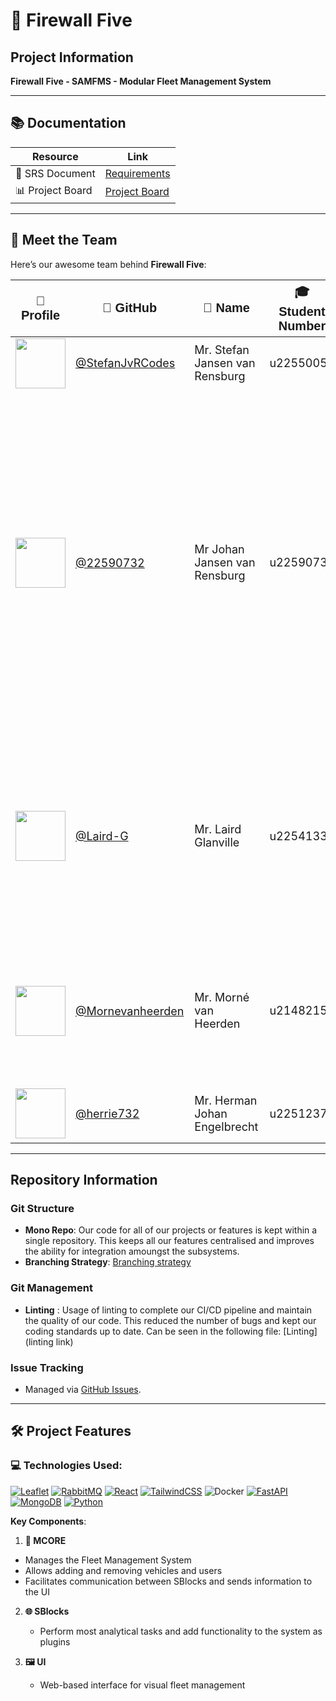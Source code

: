 # 🚀 Firewall Five

## Project Information
**Firewall Five - SAMFMS - Modular Fleet Management System**  

---

## 📚 Documentation  
| Resource | Link |
|----------|------|
| 📄 SRS Document | [Requirements](https://docs.google.com/document/d/1En1Mck7JwaSdKjgyvRhmX5pXqHhVSUlhZhp7XU-f_K4/edit?tab=t.0) |
| 📊 Project Board | [Project Board]([link-to-project-board](https://github.com/orgs/COS301-SE-2025/projects/208))

---

## 👥 Meet the Team 
Here’s our awesome team behind **Firewall Five**:

<table>
  <thead>
    <tr>
      <th style="font-size: 20px; font-family: 'Verdana', sans-serif;">📸 Profile</th>
      <th style="font-size: 20px; font-family: 'Verdana', sans-serif;">👾 GitHub</th>
      <th style="font-size: 20px; font-family: 'Verdana', sans-serif;">🧑 Name</th>
      <th style="font-size: 20px; font-family: 'Verdana', sans-serif;">🎓 Student Number</th>
        <th style="font-size: 20px; font-family: 'Verdana', sans-serif;">🧑‍💻LinkedIn</th>
      <th style="font-size: 20px; font-family: 'Verdana', sans-serif;">📄Description</th>

  </tr>
  </thead>
  <tbody>
    <tr>
      <td><img src="https://github.com/StefanJvRCodes.png" width="80"></td>
      <td><a href="https://github.com/StefanJvRCodes" style="font-size: 18px;">@StefanJvRCodes</a></td>
      <td style="font-size: 18px;">Mr. Stefan Jansen van Rensburg</td>
      <td style="font-size: 18px;">u22550055</td>
      <td><a href="https://linkedin.com/in/stefan-JvR" style="font-size: 18px;">@Stefan Jansen van Rensburg</a></td>
      <td style="font-size: 18px;"><strong>Team lead/ Project manager.</strong</td>
    </tr>
    <tr>
      <td><img src="https://github.com/22590732.png" width="80"></td>
      <td><a href="https://github.com/22590732" style="font-size: 18px;">@22590732</a></td>
      <td style="font-size: 18px;">Mr Johan Jansen van Rensburg</td>
      <td style="font-size: 18px;">u22590732</td>
      <td><a href="https://www.linkedin.com/in/nicolaas-jansen-van-rensburg-202629363/" style="font-size: 18px;">@Johan Jansen van Rensburg</a></td>
      <td style="font-size: 18px;">
        <strong>UI Engineer, Designer, Services Engineer.</strong>
        Responsible for designing and implementing the user interface, ensuring a seamless and intuitive user experience. Contributed to the visual design, frontend architecture, and integration of backend services for the SAMFMS platform.
      </td>
    </tr>
    <tr>
      <td><img src="https://github.com/Laird-G.png" width="80"></td>
      <td><a href="https://github.com/Laird-G" style="font-size: 18px;">@Laird-G</a></td>
      <td style="font-size: 18px;">Mr. Laird Glanville</td>
      <td style="font-size: 18px;">u22541332</td>
      <td><a href="https://www.linkedin.com/in/laird-glanville-046270326/" style="font-size: 18px;">@Laird Glanville</a></td>
      <td style="font-size: 18px;">Backend Engineer, working on the inner logic and workings of the system. Responsible for MCore development, and development of modular, standalone SBlocks.</td>
    </tr>
    <tr>
      <td><img src="https://github.com/Mornevanheerden.png" width="80"></td>
      <td><a href="https://github.com/Mornevanheerden" style="font-size: 18px;">@Mornevanheerden</a></td>
      <td style="font-size: 18px;">Mr. Morné van Heerden</td>
      <td style="font-size: 18px;">u21482153</td>
      <td><a href="https://www.linkedin.com/in/morne-van-heerden-a0b173355/" style="font-size: 18px;">@Morné van heerden</a></td>
      <td style="font-size: 18px;">Devops, Systems Engineer and Services engineer. Responsible for the maintenance and upkeep of the Github repository.</td>
    </tr>
    <tr>
      <td><img src="https://github.com/herrie732.png" width="80"></td>
      <td><a href="https://github.com/herrie732" style="font-size: 18px;">@herrie732</a></td>
      <td style="font-size: 18px;">Mr. Herman Johan Engelbrecht</td>
      <td style="font-size: 18px;">u22512374</td>
      <td><a href="https://www.linkedin.com/in/herman-johan-engelbrecht-a6b6a8327/" style="font-size: 18px;">@Herman Johan Engelbrecht</a></td>
      <td style="font-size: 18px;"><strong>Integration engineer/ Services engineer.</strong></td>
    </tr>
  </tbody>
</table>

---

## Repository Information
### Git Structure
- **Mono Repo**: Our code for all of our projects or features is kept within a single repository. This keeps all our features centralised and improves the ability for integration amoungst the subsystems.  
- **Branching Strategy**: [Branching strategy](https://github.com/COS301-SE-2025/SAMFMS/blob/docs/docs/Branching_Strategy.pdf)

### Git Management
- **Linting** : Usage of linting to complete our CI/CD pipeline and maintain the quality of our code. This reduced the number of bugs and kept our coding standards up to date. Can be seen in the following file: [Linting](linting link)

### Issue Tracking
- Managed via [GitHub Issues](https://github.com/COS301-SE-2025/SAMFMS/issues).

---
## 🛠️ Project Features
### 💻 **Technologies Used**:
[![Leaflet](https://img.shields.io/badge/Leaflet-199900?style=for-the-badge&logo=leaflet&logoColor=white)](https://leafletjs.com/)
[![RabbitMQ](https://img.shields.io/badge/RabbitMQ-FF6600?style=for-the-badge&logo=rabbitmq&logoColor=white)](https://www.rabbitmq.com/)
[![React](https://img.shields.io/badge/React-20232A?style=for-the-badge&logo=react&logoColor=61DAFB)](https://reactjs.org/)
[![TailwindCSS](https://img.shields.io/badge/Tailwind_CSS-38B2AC?style=for-the-badge&logo=tailwind-css&logoColor=white)](https://tailwindcss.com/)
![Docker](https://img.shields.io/badge/docker-%230db7ed.svg?style=for-the-badge&logo=docker&logoColor=white)
[![FastAPI](https://img.shields.io/badge/FastAPI-005571?style=for-the-badge&logo=fastapi&logoColor=white)](https://fastapi.tiangolo.com/)
[![MongoDB](https://img.shields.io/badge/MongoDB-4DB33D?style=for-the-badge&logo=mongodb&logoColor=white)](https://www.mongodb.com/)
[![Python](https://img.shields.io/badge/Python-3776AB?style=for-the-badge&logo=python&logoColor=white)](https://www.python.org/)



**Key Components**:  

  1. **🔧 MCORE**  
   - Manages the Fleet Management System
   - Allows adding and removing vehicles and users
   - Facilitates communication between SBlocks and sends information to the UI

2. **🌐 SBlocks**  
   - Perform most analytical tasks and add functionality to the system as plugins

3. **🖼️ UI**  
   - Web-based interface for visual fleet management
